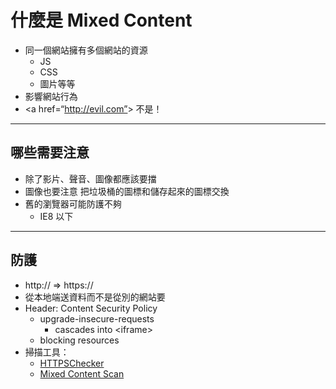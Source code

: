 # 什麼是 Mixed Content

- 同一個網站擁有多個網站的資源
  - JS
  - CSS
  - 圖片等等
- 影響網站行為
- \<a href=“<http://evil.com”>> 不是！

---

## 哪些需要注意

- 除了影片、聲音、圖像都應該要擋
- 圖像也要注意 把垃圾桶的圖標和儲存起來的圖標交換
- 舊的瀏覽器可能防護不夠
  - IE8 以下

---

## 防護

- http:// => https://
- 從本地端送資料而不是從別的網站要
- Header: Content Security Policy
  - upgrade-insecure-requests
    - cascades into \<iframe>
  - blocking resources
- 掃描工具：
  - [HTTPSChecker](https://httpschecker.net/how-it-works#httpsChecker)
  - [Mixed Content Scan](https://github.com/bramus/mixed-content-scan)
